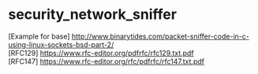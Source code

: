 # security_network_sniffer
[Example for base] http://www.binarytides.com/packet-sniffer-code-in-c-using-linux-sockets-bsd-part-2/<br />
[RFC129] https://www.rfc-editor.org/pdfrfc/rfc129.txt.pdf<br />
[RFC147] https://www.rfc-editor.org/rfc/pdfrfc/rfc147.txt.pdf<br />
